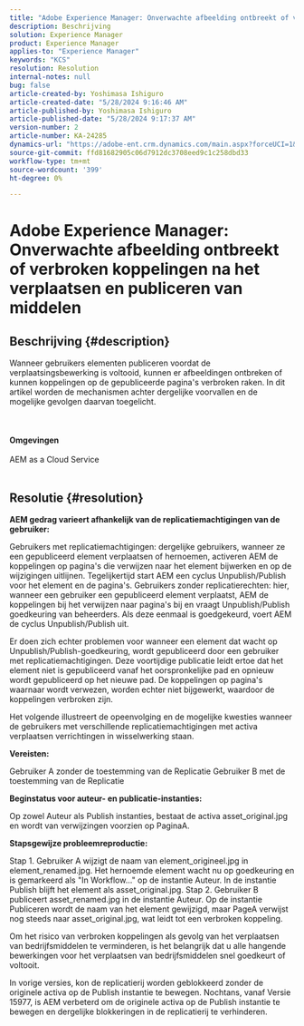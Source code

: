```yaml
---
title: "Adobe Experience Manager: Onverwachte afbeelding ontbreekt of verbroken koppelingen na het verplaatsen en publiceren van middelen"
description: Beschrijving
solution: Experience Manager
product: Experience Manager
applies-to: "Experience Manager"
keywords: "KCS"
resolution: Resolution
internal-notes: null
bug: false
article-created-by: Yoshimasa Ishiguro
article-created-date: "5/28/2024 9:16:46 AM"
article-published-by: Yoshimasa Ishiguro
article-published-date: "5/28/2024 9:17:37 AM"
version-number: 2
article-number: KA-24285
dynamics-url: "https://adobe-ent.crm.dynamics.com/main.aspx?forceUCI=1&pagetype=entityrecord&etn=knowledgearticle&id=f77fb9fd-d21c-ef11-840b-6045bd034c54"
source-git-commit: ffd81682905c06d7912dc3708eed9c1c258dbd33
workflow-type: tm+mt
source-wordcount: '399'
ht-degree: 0%

---
```


# Adobe Experience Manager: Onverwachte afbeelding ontbreekt of verbroken koppelingen na het verplaatsen en publiceren van middelen

## Beschrijving {#description}

Wanneer gebruikers elementen publiceren voordat de verplaatsingsbewerking is voltooid, kunnen er afbeeldingen ontbreken of kunnen koppelingen op de gepubliceerde pagina&#39;s verbroken raken. In dit artikel worden de mechanismen achter dergelijke voorvallen en de mogelijke gevolgen daarvan toegelicht.<br><br> <br><br><b>Omgevingen</b><br><br>AEM as a Cloud Service
<br> 

## Resolutie {#resolution}


<b>AEM gedrag varieert afhankelijk van de replicatiemachtigingen van de gebruiker:</b>

Gebruikers met replicatiemachtigingen: dergelijke gebruikers, wanneer ze een gepubliceerd element verplaatsen of hernoemen, activeren AEM de koppelingen op pagina&#39;s die verwijzen naar het element bijwerken en op de wijzigingen uitlijnen. Tegelijkertijd start AEM een cyclus Unpublish/Publish voor het element en de pagina&#39;s.
Gebruikers zonder replicatierechten: hier, wanneer een gebruiker een gepubliceerd element verplaatst, AEM de koppelingen bij het verwijzen naar pagina&#39;s bij en vraagt Unpublish/Publish goedkeuring van beheerders. Als deze eenmaal is goedgekeurd, voert AEM de cyclus Unpublish/Publish uit.

Er doen zich echter problemen voor wanneer een element dat wacht op Unpublish/Publish-goedkeuring, wordt gepubliceerd door een gebruiker met replicatiemachtigingen. Deze voortijdige publicatie leidt ertoe dat het element niet is gepubliceerd vanaf het oorspronkelijke pad en opnieuw wordt gepubliceerd op het nieuwe pad. De koppelingen op pagina&#39;s waarnaar wordt verwezen, worden echter niet bijgewerkt, waardoor de koppelingen verbroken zijn.

Het volgende illustreert de opeenvolging en de mogelijke kwesties wanneer de gebruikers met verschillende replicatiemachtigingen met activa verplaatsen verrichtingen in wisselwerking staan.

<b>Vereisten:</b>

Gebruiker A zonder de toestemming van de Replicatie Gebruiker B met de toestemming van de Replicatie

<b>Beginstatus voor auteur- en publicatie-instanties:</b>

Op zowel Auteur als Publish instanties, bestaat de activa asset_original.jpg en wordt van verwijzingen voorzien op PaginaA.

<b>Stapsgewijze probleemreproductie:</b>

Stap 1. Gebruiker A wijzigt de naam van element_origineel.jpg in element_renamed.jpg. Het hernoemde element wacht nu op goedkeuring en is gemarkeerd als &quot;In Workflow...&quot; op de instantie Auteur. In de instantie Publish blijft het element als asset_original.jpg.
Stap 2. Gebruiker B publiceert asset_renamed.jpg in de instantie Auteur. Op de instantie Publiceren wordt de naam van het element gewijzigd, maar PageA verwijst nog steeds naar asset_original.jpg, wat leidt tot een verbroken koppeling.

Om het risico van verbroken koppelingen als gevolg van het verplaatsen van bedrijfsmiddelen te verminderen, is het belangrijk dat u alle hangende bewerkingen voor het verplaatsen van bedrijfsmiddelen snel goedkeurt of voltooit.

In vorige versies, kon de replicatierij worden geblokkeerd zonder de originele activa op de Publish instantie te bewegen. Nochtans, vanaf Versie 15977, is AEM verbeterd om de originele activa op de Publish instantie te bewegen en dergelijke blokkeringen in de replicatierij te verhinderen.
